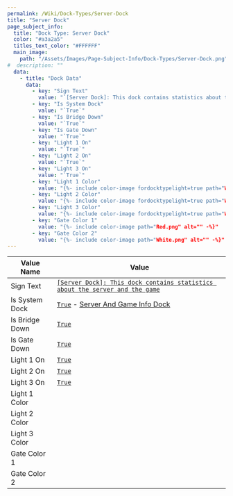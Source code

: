 ```yaml
---
permalink: /Wiki/Dock-Types/Server-Dock
title: "Server Dock"
page_subject_info:
  title: "Dock Type: Server Dock"
  color: "#a3a2a5"
  titles_text_color: "#FFFFFF"
  main_image:
    path: "/Assets/Images/Page-Subject-Info/Dock-Types/Server-Dock.png"
#  description: ""
  data:
    - title: "Dock Data"
      data:
        - key: "Sign Text"
          value: "`[Server Dock]: This dock contains statistics about the server and the game`"
        - key: "Is System Dock"
          value: "`True`"
        - key: "Is Bridge Down"
          value: "`True`"
        - key: "Is Gate Down"
          value: "`True`"
        - key: "Light 1 On"
          value: "`True`"
        - key: "Light 2 On"
          value: "`True`"
        - key: "Light 3 On"
          value: "`True`"
        - key: "Light 1 Color"
          value: "{%- include color-image fordocktypelight=true path="White.png" alt="" -%}"
        - key: "Light 2 Color"
          value: "{%- include color-image fordocktypelight=true path="White.png" alt="" -%}"
        - key: "Light 3 Color"
          value: "{%- include color-image fordocktypelight=true path="White.png" alt="" -%}"
        - key: "Gate Color 1"
          value: "{%- include color-image path="Red.png" alt="" -%}"
        - key: "Gate Color 2"
          value: "{%- include color-image path="White.png" alt="" -%}"
---
```


| Value Name           | Value |
|-|-|
| Sign Text            | [`[Server Dock]: This dock contains statistics about the server and the game`](/RBAP-Wiki/Wiki/Value-Types#string) |
| Is System Dock       | [`True`](/RBAP-Wiki/Wiki/Value-Types#boolean) - [Server And Game Info Dock](/RBAP-Wiki/Wiki/Docks/Category/In-Game#server-and-game-info-dock) |
| Is Bridge Down       | [`True`](/RBAP-Wiki/Wiki/Value-Types#boolean) |
| Is Gate Down         | [`True`](/RBAP-Wiki/Wiki/Value-Types#boolean) |
| Light 1 On           | [`True`](/RBAP-Wiki/Wiki/Value-Types#boolean) |
| Light 2 On           | [`True`](/RBAP-Wiki/Wiki/Value-Types#boolean) |
| Light 3 On           | [`True`](/RBAP-Wiki/Wiki/Value-Types#boolean) |
| Light 1 Color        | <a href="/RBAP-Wiki/Wiki/Value-Types#color"><img class="color-image dock-type-light-color" src="/RBAP-Wiki/Assets/Images/Colors/White.png" alt=""></a> |
| Light 2 Color        | <a href="/RBAP-Wiki/Wiki/Value-Types#color"><img class="color-image dock-type-light-color" src="/RBAP-Wiki/Assets/Images/Colors/White.png" alt=""></a> |
| Light 3 Color        | <a href="/RBAP-Wiki/Wiki/Value-Types#color"><img class="color-image dock-type-light-color" src="/RBAP-Wiki/Assets/Images/Colors/White.png" alt=""></a> |
| Gate Color 1         | <a href="/RBAP-Wiki/Wiki/Value-Types#color"><img class="color-image dock-type-light-color" src="/RBAP-Wiki/Assets/Images/Colors/Red.png" alt=""></a> |
| Gate Color 2         | <a href="/RBAP-Wiki/Wiki/Value-Types#color"><img class="color-image dock-type-light-color" src="/RBAP-Wiki/Assets/Images/Colors/White.png" alt=""></a> |

<img class="dock-type-image" src="/RBAP-Wiki/Assets/Images/Dock-Types/Server%20Dock.png" alt="">